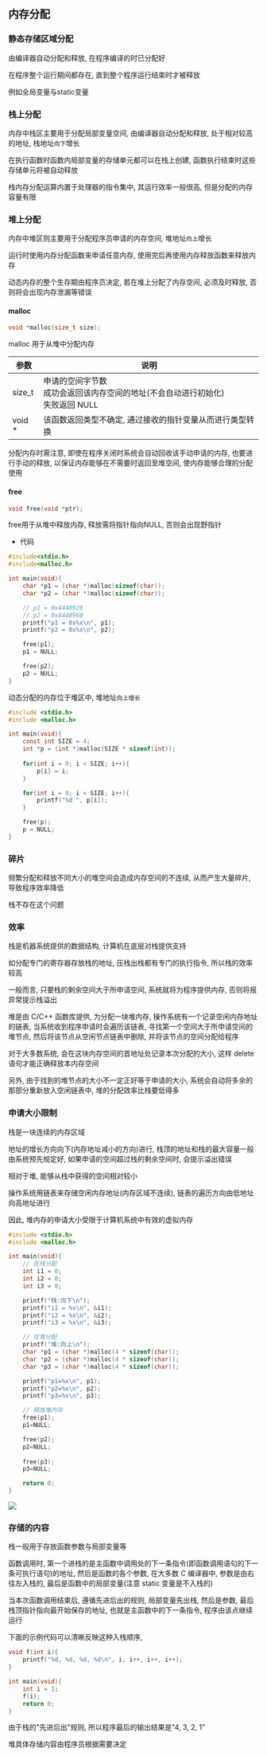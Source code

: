 <!--
 * @Description: 
 * @Version: 1.0
 * @Author: DaLao
 * @Email: dalao_li@163.com
 * @Date: 2021-02-11 21:50:35
 * @LastEditors: DaLao
 * @LastEditTime: 2022-07-19 22:10:33
-->

## 内存分配


### 静态存储区域分配


由编译器自动分配和释放, 在程序编译的时已分配好

在程序整个运行期间都存在, 直到整个程序运行结束时才被释放

例如全局变量与static变量



### 栈上分配

内存中栈区主要用于分配局部变量空间, 由编译器自动分配和释放, 处于相对较高的地址, 栈地址`向下`增长

在执行函数时函数内局部变量的存储单元都可以在栈上创建, 函数执行结束时这些存储单元将被自动释放

栈内存分配运算内置于处理器的指令集中, 其运行效率一般很高, 但是分配的内存容量有限



### 堆上分配

内存中堆区则主要用于分配程序员申请的内存空间, 堆地址`向上`增长

运行时使用内存分配函数来申请任意内存, 使用完后再使用内存释放函数来释放内存

动态内存的整个生存期由程序员决定, 若在堆上分配了内存空间, 必须及时释放, 否则将会出现内存泄漏等错误



#### malloc

```c
void *malloc(size_t size);
```

malloc 用于从堆中分配内存

| 参数   | 说明                                                                                |
| ------ | ----------------------------------------------------------------------------------- |
| size_t | 申请的空间字节数<br>成功会返回该内存空间的地址(不会自动进行初始化)<br>失败返回 NULL |
| void * | 该函数返回类型不确定, 通过接收的指针变量从而进行类型转换                            |

分配内存时需注意, 即使在程序关闭时系统会自动回收该手动申请的内存, 也要进行手动的释放, 以保证内存能够在不需要时返回至堆空间, 使内存能够合理的分配使用



#### free

```c
void free(void *ptr);
```

free用于从堆中释放内存, 释放需将指针指向NULL, 否则会出现野指针


- 代码


```c
#include<stdio.h>
#include<malloc.h>

int main(void){
    char *p1 = (char *)malloc(sizeof(char));
    char *p2 = (char *)malloc(sizeof(char));

    // p1 = 0x4448928
    // p2 = 0x4448960
    printf("p1 = 0x%x\n", p1);
    printf("p2 = 0x%x\n", p2);

    free(p1);
    p1 = NULL;

    free(p2);
    p2 = NULL;
}
```

动态分配的内存位于堆区中, 堆地址`向上增长`

```c
#include <stdio.h>
#include <malloc.h>

int main(void){
    const int SIZE = 4;
    int *p = (int *)malloc(SIZE * sizeof(int));
    
    for(int i = 0; i < SIZE; i++){
        p[i] = i;
    }

    for(int i = 0; i < SIZE; i++){
        printf("%d ", p[i]);
    }

    free(p);
    p = NULL;
}
```

### 碎片


频繁分配和释放不同大小的堆空间会造成内存空间的不连续, 从而产生大量碎片, 导致程序效率降低

栈不存在这个问题



### 效率


栈是机器系统提供的数据结构, 计算机在底层对栈提供支持

如分配专门的寄存器存放栈的地址, 压栈出栈都有专门的执行指令, 所以栈的效率较高

一般而言, 只要栈的剩余空间大于所申请空间, 系统就将为程序提供内存, 否则将报异常提示栈溢出

堆是由 C/C++ 函数库提供, 为分配一块堆内存, 操作系统有一个记录空闲内存地址的链表, 当系统收到程序申请时会遍历该链表, 寻找第一个空间大于所申请空间的堆节点, 然后将该节点从空闲节点链表中删除, 并将该节点的空间分配给程序

对于大多数系统, 会在这块内存空间的首地址处记录本次分配的大小, 这样 delete 语句才能正确释放本内存空间

另外, 由于找到的堆节点的大小不一定正好等于申请的大小, 系统会自动将多余的那部分重新放入空闲链表中, 堆的分配效率比栈要低得多



### 申请大小限制


栈是一块连续的内存区域

地址的增长方向向下(内存地址减小的方向)进行, 栈顶的地址和栈的最大容量一般由系统预先规定好, 如果申请的空间超过栈的剩余空间时, 会提示溢出错误

相对于堆, 能够从栈中获得的空间相对较小

操作系统用链表来存储空闲内存地址(内存区域不连续), 链表的遍历方向由低地址向高地址进行

因此, 堆内存的申请大小受限于计算机系统中有效的虚拟内存

```c
#include <stdio.h>
#include <malloc.h>

int main(void){
    // 在栈分配
    int i1 = 0;
    int i2 = 0;
    int i3 = 0;

    printf("栈:向下\n");
    printf("i1 = %x\n", &i1);
    printf("i2 = %x\n", &i2);
    printf("i3 = %x\n", &i3);

    // 在堆分配
    printf("堆:向上\n");
    char *p1 = (char *)malloc(4 * sizeof(char));
    char *p2 = (char *)malloc(4 * sizeof(char));
    char *p3 = (char *)malloc(4 * sizeof(char));

    printf("p1=%x\n", p1);
    printf("p2=%x\n", p2);
    printf("p3=%x\n", p3);

    // 释放堆内存
    free(p1);
    p1=NULL;

    free(p2);
    p2=NULL;
    
    free(p3);
    p3=NULL;

    return 0;
}
```

![](https://cdn.hurra.ltd/img/20220113111724.png)



### 存储的内容

栈一般用于存放函数参数与局部变量等

函数调用时, 第一个进栈的是主函数中调用处的下一条指令(即函数调用语句的下一条可执行语句)的地址, 然后是函数的各个参数, 在大多数 C 编译器中, 参数是由右往左入栈的, 最后是函数中的局部变量(注意 static 变量是不入栈的)

当本次函数调用结束后, 遵循先进后出的规则, 局部变量先出栈, 然后是参数, 最后栈顶指针指向最开始保存的地址, 也就是主函数中的下一条指令, 程序由该点继续运行

下面的示例代码可以清晰反映这种入栈顺序, 

```c
void f(int i){
    printf("%d, %d, %d, %d\n", i, i++, i++, i++);
}

int main(void){
    int i = 1;
    f(i);
    return 0;
}
```

由于栈的"先进后出"规则, 所以程序最后的输出结果是"4, 3, 2, 1"

堆具体存储内容由程序员根据需要决定